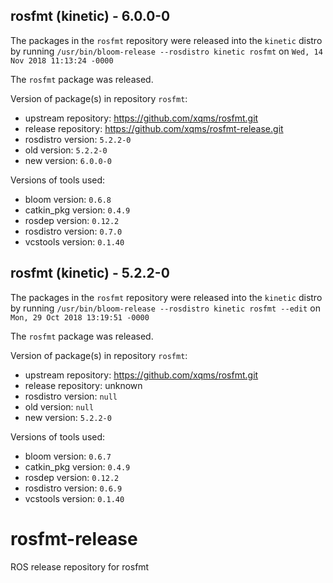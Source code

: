 ## rosfmt (kinetic) - 6.0.0-0

The packages in the `rosfmt` repository were released into the `kinetic` distro by running `/usr/bin/bloom-release --rosdistro kinetic rosfmt` on `Wed, 14 Nov 2018 11:13:24 -0000`

The `rosfmt` package was released.

Version of package(s) in repository `rosfmt`:

- upstream repository: https://github.com/xqms/rosfmt.git
- release repository: https://github.com/xqms/rosfmt-release.git
- rosdistro version: `5.2.2-0`
- old version: `5.2.2-0`
- new version: `6.0.0-0`

Versions of tools used:

- bloom version: `0.6.8`
- catkin_pkg version: `0.4.9`
- rosdep version: `0.12.2`
- rosdistro version: `0.7.0`
- vcstools version: `0.1.40`


## rosfmt (kinetic) - 5.2.2-0

The packages in the `rosfmt` repository were released into the `kinetic` distro by running `/usr/bin/bloom-release --rosdistro kinetic rosfmt --edit` on `Mon, 29 Oct 2018 13:19:51 -0000`

The `rosfmt` package was released.

Version of package(s) in repository `rosfmt`:

- upstream repository: https://github.com/xqms/rosfmt.git
- release repository: unknown
- rosdistro version: `null`
- old version: `null`
- new version: `5.2.2-0`

Versions of tools used:

- bloom version: `0.6.7`
- catkin_pkg version: `0.4.9`
- rosdep version: `0.12.2`
- rosdistro version: `0.6.9`
- vcstools version: `0.1.40`


# rosfmt-release
ROS release repository for rosfmt
